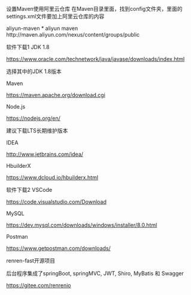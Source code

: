 设置Maven使用阿里云仓库
在Maven目录里面，找到config文件夹，里面的settings.xml文件要加上阿里云仓库的内容

<mirror> 
    <id>aliyun-maven</id> 
    <mirrorOf>*</mirrorOf> 
    <name>aliyun maven</name> 
    <url>http://maven.aliyun.com/nexus/content/groups/public</url> 
</mirror>

软件下载1
JDK 1.8

https://www.oracle.com/technetwork/java/javase/downloads/index.html

选择其中的JDK 1.8版本

Maven

https://maven.apache.org/download.cgi

Node.js

https://nodejs.org/en/

建议下载LTS长期维护版本

IDEA

http://www.jetbrains.com/idea/

HbuilderX

https://www.dcloud.io/hbuilderx.html


软件下载2
VSCode

https://code.visualstudio.com/Download

MySQL

https://dev.mysql.com/downloads/windows/installer/8.0.html

Postman

https://www.getpostman.com/downloads/

renren-fast开源项目

后台程序集成了springBoot, springMVC, JWT, Shiro, MyBatis 和 Swagger

https://gitee.com/renrenio
